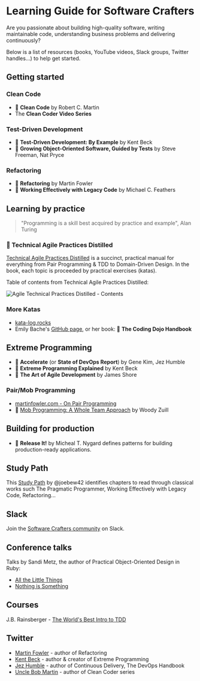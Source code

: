 # Learning Guide for Software Crafters

Are you passionate about building high-quality software, writing maintainable code, understanding business problems and delivering continuously?

Below is a list of resources (books, YouTube videos, Slack groups, Twitter handles...) to help get started.

## Getting started

### Clean Code

- :book: **Clean Code** by Robert C. Martin
- The **Clean Coder Video Series**

### Test-Driven Development

- :book: **Test-Driven Development: By Example** by Kent Beck
- :book: **Growing Object-Oriented Software, Guided by Tests** by Steve Freeman, Nat Pryce

### Refactoring

- :book: **Refactoring** by Martin Fowler
- :book: **Working Effectively with Legacy Code** by Michael C. Feathers

## Learning by practice

> "Programming is a skill best acquired by practice and example", Alan Turing

### :book: Technical Agile Practices Distilled

[Technical Agile Practices Distilled](https://leanpub.com/agiletechnicalpracticesdistilled) is a succinct, practical manual for everything from Pair Programming & TDD to Domain-Driven Design. In the book, each topic is proceeded by practical exercises (katas).

Table of contents from Technical Agile Practices Distilled:

![Agile Technical Practices Distilled - Contents](/images/agile-technical-practices-distilled-contents.png)

### More Katas

- [kata-log.rocks](https://kata-log.rocks/)
- Emily Bache's [GitHub page](https://github.com/emilybache), or her book: :book: **The Coding Dojo Handbook**

## Extreme Programming

- :book: **Accelerate** (or **State of DevOps Report**) by Gene Kim, Jez Humble
- :book: **Extreme Programming Explained** by Kent Beck
- :book: **The Art of Agile Development** by James Shore

### Pair/Mob Programming

- [martinfowler.com - On Pair Programming](https://martinfowler.com/articles/on-pair-programming.html)
- :book: [Mob Programming: A Whole Team Approach](https://leanpub.com/mobprogramming) by Woody Zuill

## Building for production

- :book: **Release It!** by Micheal T. Nygard defines patterns for building production-ready applications.

## Study Path

This [Study Path](https://github.com/joebew42/study-path) by @joebew42 identifies chapters to read through classical works such The Pragmatic Programmer, Working Effectively with Legacy Code, Refactoring...

## Slack

Join the [Software Crafters community](http://slack.softwarecraftsmanship.org/) on Slack.

## Conference talks

Talks by Sandi Metz, the author of Practical Object-Oriented Design in Ruby:
- [All the Little Things](https://youtu.be/8bZh5LMaSmE)
- [Nothing is Something](https://youtu.be/OMPfEXIlTVE)

## Courses

J.B. Rainsberger - [The World's Best Intro to TDD](https://online-training.jbrains.ca/p/wbitdd-01)

## Twitter

- [Martin Fowler](https://twitter.com/martinfowler) - author of Refactoring
- [Kent Beck](https://twitter.com/KentBeck) - author & creator of Extreme Programming
- [Jez Humble](https://twitter.com/jezhumble) - author of Continuous Delivery, The DevOps Handbook
- [Uncle Bob Martin](https://twitter.com/unclebobmartin) - author of Clean Coder series